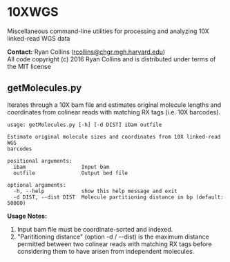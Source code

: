# 10XWGS
Miscellaneous command-line utilities for processing and analyzing 10X linked-read WGS data

**Contact:** Ryan Collins (rcollins@chgr.mgh.harvard.edu)  
All code copyright (c) 2016 Ryan Collins and is distributed under terms of the MIT license

## getMolecules.py
Iterates through a 10X bam file and estimates original molecule lengths and coordinates from colinear reads with matching RX tags (i.e. 10X barcodes). 
```
usage: getMolecules.py [-h] [-d DIST] ibam outfile

Estimate original molecule sizes and coordinates from 10X linked-read WGS
barcodes

positional arguments:
  ibam                  Input bam
  outfile               Output bed file

optional arguments:
  -h, --help            show this help message and exit
  -d DIST, --dist DIST  Molecule partitioning distance in bp (default: 50000)
```
**Usage Notes:**  
1. Input bam file must be coordinate-sorted and indexed.  
2. "Parititioning distance" (option -d / --dist) is the maximum distance permitted between two colinear reads with matching RX tags before considering them to have arisen from independent molecules.
